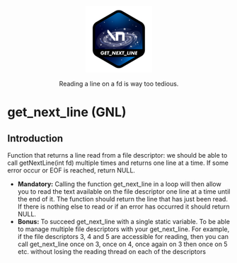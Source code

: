 <br/>
<p align="center">
    <img src="https://github.com/chrisdelmoro/42cursus/blob/main/badges/get_next_linen.png" alt="Logo" width="150" height="150">

  <p align="center">
    Reading a line on a fd is way too tedious.
    <br/>
  </p>
</p>

# get_next_line (GNL)
## Introduction
Function that returns a line read from a file descriptor: we should be able to call getNextLine(int fd) multiple times and returns one line at a time. If some error occur or EOF is reached, return NULL.

* **Mandatory:** Calling the function get_next_line in a loop will then allow you to read the text available on the file descriptor one line at a time until the end of it. The function should return the line that has just been read. If there is nothing else to read or if an error has occurred it should return NULL.
* **Bonus:** To succeed get_next_line with a single static variable. To be able to manage multiple file descriptors with your get_next_line. For example, if the file descriptors 3, 4 and 5 are accessible for reading, then you can call get_next_line once on 3, once on 4, once again on 3 then once on 5 etc. without losing the reading thread on each of the descriptors